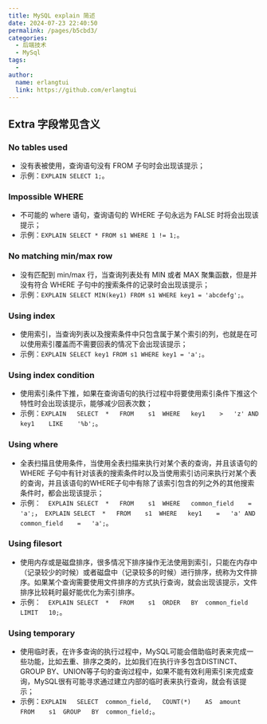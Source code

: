 ```yaml
---
title: MySQL explain 简述
date: 2024-07-23 22:40:50
permalink: /pages/b5cbd3/
categories:
  - 后端技术
  - MySql
tags:
  - 
author: 
  name: erlangtui
  link: https://github.com/erlangtui
---
```



## Extra 字段常见含义
### No tables used
* 没有表被使用，查询语句没有 FROM 子句时会出现该提示；
* 示例：`EXPLAIN SELECT 1;`。

### Impossible WHERE
* 不可能的 where 语句，查询语句的 WHERE ⼦句永远为 FALSE 时将会出现该提示；
* 示例：`EXPLAIN SELECT * FROM s1 WHERE 1 != 1;`。

### No matching min/max row
* 没有匹配到 min/max 行，当查询列表处有 MIN 或者 MAX 聚集函数，但是并没有符合 WHERE ⼦句中的搜索条件的记录时会出现该提示；
* 示例：`EXPLAIN SELECT MIN(key1) FROM s1 WHERE key1 = 'abcdefg';`。

### Using index
* 使用索引，当查询列表以及搜索条件中只包含属于某个索引的列，也就是在可以使⽤索引覆盖而不需要回表的情况下会出现该提示；
* 示例：`EXPLAIN SELECT key1 FROM s1 WHERE key1 = 'a';`。

### Using index condition
* 使用索引条件下推，如果在查询语句的执⾏过程中将要使⽤索引条件下推这个特性时会出现该提示，能够减少回表次数；
* 示例：`EXPLAIN	SELECT	*	FROM	s1	WHERE	key1	>	'z'	AND	key1	LIKE	'%b';`。

### Using where
* 全表扫描且使用条件，当使⽤全表扫描来执⾏对某个表的查询，并且该语句的 WHERE ⼦句中有针对该表的搜索条件时以及当使⽤索引访问来执⾏对某个表的查询，并且该语句的WHERE⼦句中有除了该索引包含的列之外的其他搜索条件时，都会出现该提示；
* 示例：`	EXPLAIN	SELECT	*	FROM	s1	WHERE	common_field	=	'a';`，`	EXPLAIN	SELECT	*	FROM	s1	WHERE	key1	=	'a'	AND	common_field	=	'a';`。

### Using filesort
* 使用内存或是磁盘排序，很多情况下排序操作⽆法使⽤到索引，只能在内存中（记录较少的时候）或者磁盘中（记录较多的时候）进⾏排序，统称为⽂件排序。如果某个查询需要使⽤⽂件排序的⽅式执⾏查询，就会出现该提示，文件排序比较耗时最好能优化为索引排序。
* 示例：`	EXPLAIN	SELECT	*	FROM	s1	ORDER	BY	common_field	LIMIT	10;`。

### Using temporary
* 使用临时表，在许多查询的执⾏过程中，MySQL可能会借助临时表来完成⼀些功能，⽐如去重、排序之类的，⽐如我们在执⾏许多包含DISTINCT、GROUP BY、UNION等⼦句的查询过程中，如果不能有效利⽤索引来完成查询，MySQL很有可能寻求通过建⽴内部的临时表来执⾏查询，就会有该提示；
* 示例：`EXPLAIN	SELECT	common_field,	COUNT(*)	AS	amount	FROM	s1	GROUP	BY	common_field;`。